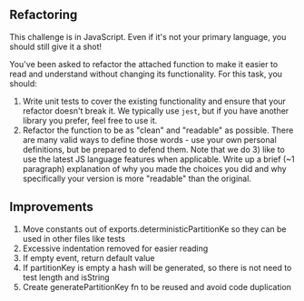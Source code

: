 ## Refactoring
This challenge is in JavaScript. Even if it's not your primary language, you should still give it a shot!

You've been asked to refactor the attached function to make it easier to read and understand without changing its functionality. For this task, you should:

1) Write unit tests to cover the existing functionality and ensure that your refactor doesn't break it. We typically use `jest`, but if you have another library you prefer, feel free to use it.
2) Refactor the function to be as "clean" and "readable" as possible. There are many valid ways to define those words - use your own personal definitions, but be prepared to defend them. Note that we do 3) like to use the latest JS language features when applicable.
Write up a brief (~1 paragraph) explanation of why you made the choices you did and why specifically your version is more "readable" than the original.

## Improvements

1) Move constants out of exports.deterministicPartitionKe so they can be used in other files like tests
2) Excessive indentation removed for easier reading
3) If empty event, return default value
4) If partitionKey is empty a hash will be generated, so there is not need to test length and isString
5) Create generatePartitionKey fn to be reused and avoid code duplication
